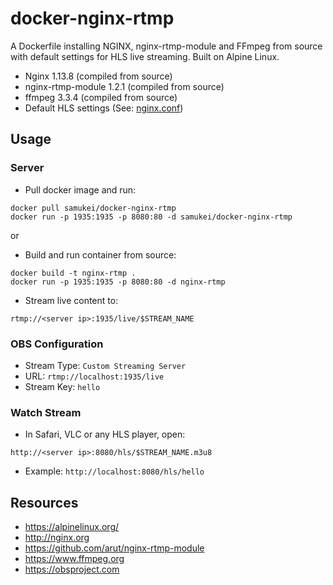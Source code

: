# docker-nginx-rtmp
A Dockerfile installing NGINX, nginx-rtmp-module and FFmpeg from source with
default settings for HLS live streaming. Built on Alpine Linux.

* Nginx 1.13.8 (compiled from source)
* nginx-rtmp-module 1.2.1 (compiled from source)
* ffmpeg 3.3.4 (compiled from source)
* Default HLS settings (See: [nginx.conf](nginx.conf))


## Usage

### Server
* Pull docker image and run:
```
docker pull samukei/docker-nginx-rtmp
docker run -p 1935:1935 -p 8080:80 -d samukei/docker-nginx-rtmp
```
or 

* Build and run container from source:
```
docker build -t nginx-rtmp .
docker run -p 1935:1935 -p 8080:80 -d nginx-rtmp
```

* Stream live content to:
```
rtmp://<server ip>:1935/live/$STREAM_NAME
```

### OBS Configuration
* Stream Type: `Custom Streaming Server`
* URL: `rtmp://localhost:1935/live`
* Stream Key: `hello`

### Watch Stream
* In Safari, VLC or any HLS player, open:
```
http://<server ip>:8080/hls/$STREAM_NAME.m3u8
```
* Example: `http://localhost:8080/hls/hello`


## Resources
* https://alpinelinux.org/
* http://nginx.org
* https://github.com/arut/nginx-rtmp-module
* https://www.ffmpeg.org
* https://obsproject.com
